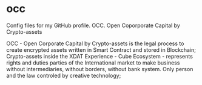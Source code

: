 # occ
Config files for my GitHub profile.
OCC. Open Coporporate Capital by Crypto-assets

OCC - Open Corporate Capital by Crypto-assets is the legal process to create encrypted assets written in Smart Contract and stored in Blockchain;
Crypto-assets inside the XDAT Experience - Cube Ecosystem - represents rights and duties parties of the International market to make business without intermediaries, without borders, without bank system. Only person and the law controled by creative technology;
